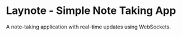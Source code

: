 # Laynote - Simple Note Taking App

A  note-taking application with real-time updates using WebSockets.
